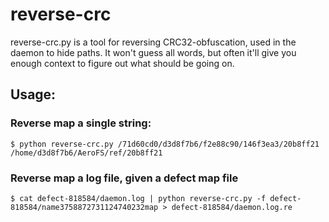 reverse-crc
===========

reverse-crc.py is a tool for reversing CRC32-obfuscation, used in the daemon to hide paths.
It won't guess all words, but often it'll give you enough context to figure out what should be going on.

Usage:
------

### Reverse map a single string:

    $ python reverse-crc.py /71d60cd0/d3d8f7b6/f2e88c90/146f3ea3/20b8ff21
    /home/d3d8f7b6/AeroFS/ref/20b8ff21

### Reverse map a log file, given a defect map file

    $ cat defect-818584/daemon.log | python reverse-crc.py -f defect-818584/name3758872731124740232map > defect-818584/daemon.log.re
